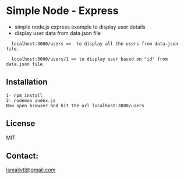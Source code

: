 # Simple Node - Express

  - simple node.js express example to display user details
  - display user data from data.json file
  

``` 
  localhost:3000/users =>  to display all the users from data.json file.
```
  
``` 
  localhost:3000/users/1 => to display user based on "id" from data.json file.
```

Installation
----
````
1- npm install
2- nodemon index.js
Now open browser and hit the url localhost:3000/users
````
License
----
MIT

Contact:
----
ismailvtl@gmail.com
